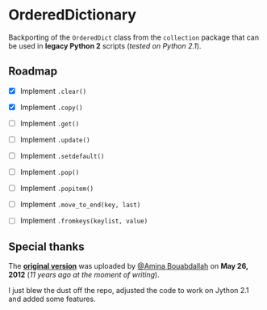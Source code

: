 # OrderedDictionary
Backporting of the `OrderedDict` class from the `collection` package that can be used in **legacy Python 2** scripts (_tested on Python 2.1_).


## Roadmap
- [X] Implement `.clear()`
- [X] Implement `.copy()`
- [ ] Implement `.get()`
- [ ] Implement `.update()`
- [ ] Implement `.setdefault()`
- [ ] Implement `.pop()`
- [ ] Implement `.popitem()`
- [ ] Implement `.move_to_end(key, last)`
- [ ] Implement `.fromkeys(keylist, value)`


## Special thanks
The [**original version**](https://github.com/amina196/OrderedDictionary) was uploaded by [@Amina Bouabdallah](https://github.com/amina196) on **May 26, 2012** 
(_11 years ago at the moment of writing_).

I just blew the dust off the repo, adjusted the code to work on Jython 2.1 and added some features.
